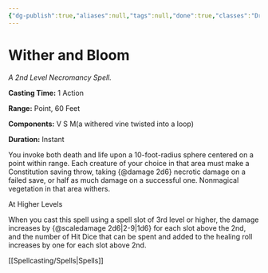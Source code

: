 ```yaml
---
{"dg-publish":true,"aliases":null,"tags":null,"done":true,"classes":"Druid, Sorcerer, Wizard,","spellLevel":2,"school":"Necromancy","source":"SCC","permalink":"/spells/wither-and-bloom/","dgHomeLink":false,"dgPassFrontmatter":true}
---
```


# Wither and Bloom
*A 2nd Level Necromancy Spell.*

**Casting Time:** 1 Action

**Range:** Point, 60 Feet

**Components:** V S M(a withered vine twisted into a loop)

**Duration:** Instant

You invoke both death and life upon a 10-foot-radius sphere centered on a point within range. Each creature of your choice in that area must make a Constitution saving throw, taking {@damage 2d6} necrotic damage on a failed save, or half as much damage on a successful one. Nonmagical vegetation in that area withers.

At Higher Levels

When you cast this spell using a spell slot of 3rd level or higher, the damage increases by {@scaledamage 2d6|2-9|1d6} for each slot above the 2nd, and the number of Hit Dice that can be spent and added to the healing roll increases by one for each slot above 2nd.

[[Spellcasting/Spells|Spells]]